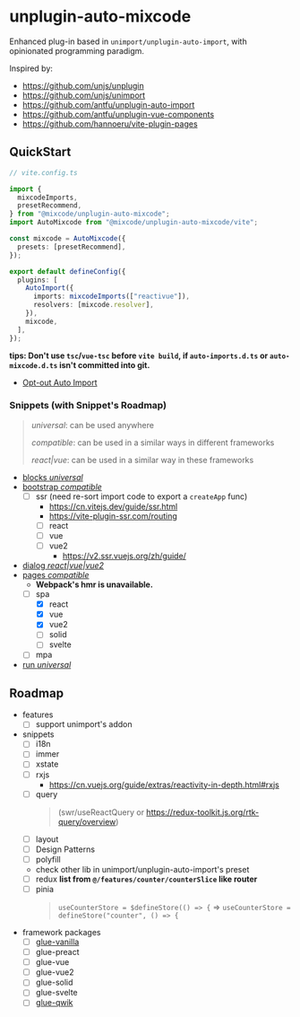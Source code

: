# unplugin-auto-mixcode

Enhanced plug-in based in `unimport/unplugin-auto-import`, with opinionated
programming paradigm.

Inspired by:

- https://github.com/unjs/unplugin
- https://github.com/unjs/unimport
- https://github.com/antfu/unplugin-auto-import
- https://github.com/antfu/unplugin-vue-components
- https://github.com/hannoeru/vite-plugin-pages

## QuickStart

```ts
// vite.config.ts

import {
  mixcodeImports,
  presetRecommend,
} from "@mixcode/unplugin-auto-mixcode";
import AutoMixcode from "@mixcode/unplugin-auto-mixcode/vite";

const mixcode = AutoMixcode({
  presets: [presetRecommend],
});

export default defineConfig({
  plugins: [
    AutoImport({
      imports: mixcodeImports(["reactivue"]),
      resolvers: [mixcode.resolver],
    }),
    mixcode,
  ],
});
```

**tips: Don't use `tsc`/`vue-tsc` before `vite build`, if `auto-imports.d.ts` or
`auto-mixcode.d.ts` isn't committed into git.**

- [Opt-out Auto Import](https://github.com/unjs/unimport#opt-out-auto-import)

### Snippets (with Snippet's Roadmap)

> _universal_: can be used anywhere
>
> _compatible_: can be used in a similar ways in different frameworks
>
> _react|vue_: can be used in a similar way in these frameworks

- [blocks _universal_](./packages/unplugin-auto-mixcode/src/snippets/blocks/README.md)
- [bootstrap _compatible_](./packages/unplugin-auto-mixcode/src/snippets/bootstrap/README.md)
  - [ ] ssr (need re-sort import code to export a `createApp` func)
    - https://cn.vitejs.dev/guide/ssr.html
    - https://vite-plugin-ssr.com/routing
    - [ ] react
    - [ ] vue
    - [ ] vue2
      - https://v2.ssr.vuejs.org/zh/guide/
- [dialog _react|vue|vue2_](./packages/unplugin-auto-mixcode/src/snippets/dialog/README.md)
- [pages _compatible_](./packages/unplugin-auto-mixcode/src/snippets/pages/README.md)
  - **Webpack's hmr is unavailable.**
  - [ ] spa
    - [x] react
    - [x] vue
    - [x] vue2
    - [ ] solid
    - [ ] svelte
  - [ ] mpa
- [run _universal_](./packages/unplugin-auto-mixcode/src/snippets/run/README.md)

## Roadmap

- features
  - [ ] support unimport's addon
- snippets
  - [ ] i18n
  - [ ] immer
  - [ ] xstate
  - [ ] rxjs
    - https://cn.vuejs.org/guide/extras/reactivity-in-depth.html#rxjs
  - [ ] query
    > (swr/useReactQuery or https://redux-toolkit.js.org/rtk-query/overview)
  - [ ] layout
  - [ ] Design Patterns
  - [ ] polyfill
  - check other lib in unimport/unplugin-auto-import's preset
  - [ ] redux **list from `@/features/counter/counterSlice` like router**
  - [ ] pinia
    > `useCounterStore = $defineStore(() => {` =>
    > `useCounterStore = defineStore("counter", () => {`
- framework packages
  - [ ] [glue-vanilla](http://vanilla-js.com/)
  - [ ] glue-preact
  - [ ] glue-vue
  - [ ] glue-vue2
  - [ ] glue-solid
  - [ ] glue-svelte
  - [ ] [glue-qwik](https://qwik.builder.io/)
